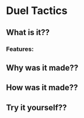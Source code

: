 # Duel Tactics


## What is it??


### Features:


## Why was it made??



## How was it made??



## Try it yourself??
